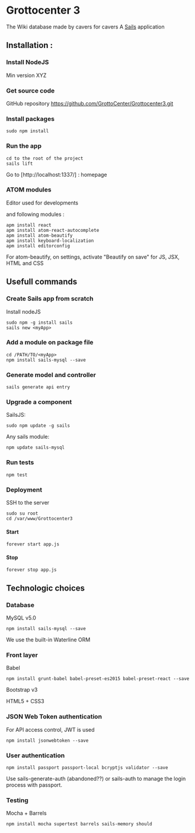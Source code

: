 # Grottocenter 3

The Wiki database made by cavers for cavers
A [Sails](http://sailsjs.org) application

## Installation :

### Install NodeJS

Min version XYZ

### Get source code

GitHub repository
https://github.com/GrottoCenter/Grottocenter3.git

### Install packages

    sudo npm install

### Run the app

    cd to the root of the project
    sails lift

Go to [http://localhost:1337/] : homepage

### ATOM modules

Editor used for developments

and following modules :

    apm install react
    apm install atom-react-autocomplete
    apm install atom-beautify
    apm install keyboard-localization
    apm install editorconfig

For atom-beautify, on settings, activate "Beautify on save" for JS, JSX, HTML and CSS

## Usefull commands

### Create Sails app from scratch

Install nodeJS

    sudo npm -g install sails
    sails new <myApp>

### Add a module on package file

    cd /PATH/TO/<myApp>
    npm install sails-mysql --save

### Generate model and controller

    sails generate api entry

### Upgrade a component

SailsJS:

    sudo npm update -g sails

Any sails module:

    npm update sails-mysql

### Run tests

    npm test

### Deployment

SSH to the server

    sudo su root
    cd /var/www/Grottocenter3

#### Start
    forever start app.js

#### Stop
    forever stop app.js

## Technologic choices

### Database

MySQL v5.0

    npm install sails-mysql --save

We use the built-in Waterline ORM

### Front layer

Babel

    npm install grunt-babel babel-preset-es2015 babel-preset-react --save

Bootstrap v3

HTML5 + CSS3

### JSON Web Token authentication

For API access control, JWT is used

    npm install jsonwebtoken --save

### User authentication

    npm install passport passport-local bcryptjs validator --save

Use sails-generate-auth (abandoned??) or sails-auth to manage the login process with passport.

### Testing

Mocha + Barrels

    npm install mocha supertest barrels sails-memory should
